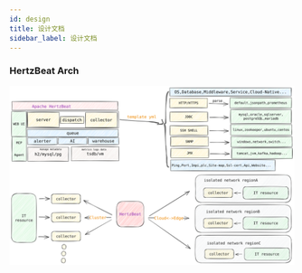 ```yaml
---
id: design  
title: 设计文档     
sidebar_label: 设计文档     
---
```


### HertzBeat Arch   

![architecture](/img/docs/hertzbeat-arch.svg)   
